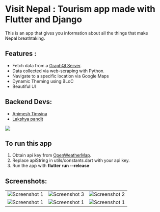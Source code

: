 # Visit Nepal : Tourism app made with Flutter and Django
 This is an app that gives you information about all the things that make Nepal breathtaking.<br>
## Features :
<ul>
<li>Fetch data from a <a href ="http://tourism-nepal.herokuapp.com/">GraphQl Server</a>.</li>
<li>Data collected via web-scraping with Python.</li>
<li>Navigate to a specific location via Google Maps</li>
<li>Dynamic Theming using BLoC</li>
<li>Beautiful UI</li>
</ul>

## Backend Devs:
<ul>
<li><a href ="https://github.com/AnimeshTimsina">Animesh Timsina</a></li>
<li><a href ="https://github.com/panditlakshya">Lakshya pandit</a></li>

</ul>
<a href ="https://play.google.com/store/apps/details?id=com.bimsina.visit_nepal"><img src ="https://play.google.com/intl/en/badges/images/generic/en_badge_web_generic.png"></a>

## To run this app
<ol>
<li>Obtain api key from <a href ="https://openweathermap.org/api">OpenWeatherMap</a>.</li>
<li>Replace apiString in utils/constants.dart with your api key.</li>
<li>Run the app with <b>flutter run --release</b></li>

</ol>

## Screenshots:<br>
<table style={border:"none"}><tr>

<td><img src="https://user-images.githubusercontent.com/29589003/60561720-50ddef80-9d74-11e9-9407-69d8fd28e144.png" alt="Screenshot 1"/></td>
<td><img src="https://user-images.githubusercontent.com/29589003/60561720-50ddef80-9d74-11e9-9407-69d8fd28e144.png" alt="Screenshot 3"/></td>
<td><img src="https://user-images.githubusercontent.com/29589003/60561927-23de0c80-9d75-11e9-82c4-11486f429028.png" alt="Screenshot 2"/></td>
</tr>
<tr>
<td><img src="https://user-images.githubusercontent.com/29589003/60561660-0b212700-9d74-11e9-9360-e14ffbb1e29d.png" alt="Screenshot 1"/></td>
<td><img src="https://user-images.githubusercontent.com/29589003/60561296-c47efd00-9d72-11e9-9a7f-b1316e1e2ca9.png" alt="Screenshot 1"/></td>
<td><img src="https://user-images.githubusercontent.com/29589003/60561303-c779ed80-9d72-11e9-8e20-0bc413e3db5b.png" alt="Screenshot 1"/></td>
</tr>
</table>


